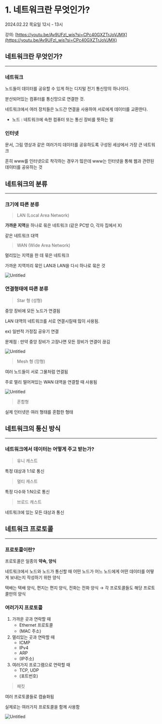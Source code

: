# 1. 네트워크란 무엇인가?

2024.02.22 목요일 12시 - 13시

강의: [https://youtu.be/Av9UFzl_wis?si=CPc40GXZTrJoVJMX](https://youtu.be/Av9UFzl_wis?si=CPc40GXZTrJoVJMX)

## 네트워크란 무엇인가?

---

### 네트워크

노드들이 데이터를 공유할 수 있게 하는 디지털 전기 통신망의 하나이다.

분산되어있는 컴퓨터를 통신망으로 연결한 것.

네트워크에서 여러 장치들은 노드간 연결을 사용하여 서로에게 데이터를 교환한다. 

- 노드 : 네트워크에 속한 컴퓨터 또는 통신 장비를 뜻하는 말

### 인터넷

문서, 그림 영상과 같은 여러가지 데이터를 공유하도록 구성된 세상에서 가장 큰 네트워크

흔히 www를 인터넷으로 착각하는 경우가 많은데 www는 인터넷을 통해 웹과 관련된 데이터를 공유하는 것

## 네트워크의 분류

---

### 크기에 따른 분류

> LAN (Local Area Network)
> 

**가까운 지역**을 하나로 묶은 네트워크 (같은 PC방 O, 각자 집에서 X)

같은 네트워크 대역

> WAN (Wide Area Network)
> 

멀리있는 지역을 한 데 묶은 네트워크

가까운 지역끼리 묶인 LAN과 LAN을 다시 하나로 묶은 것

![Untitled](1%20%E1%84%82%E1%85%A6%E1%84%90%E1%85%B3%E1%84%8B%E1%85%AF%E1%84%8F%E1%85%B3%E1%84%85%E1%85%A1%E1%86%AB%20%E1%84%86%E1%85%AE%E1%84%8B%E1%85%A5%E1%86%BA%E1%84%8B%E1%85%B5%E1%86%AB%E1%84%80%E1%85%A1%20b0cc7de01c9f4377adbda0b395644470/Untitled.png)

### 연결형태에 따른 분류

> Star 형 (성형)
> 

중앙 장비에 모든 노드가 연결됨

LAN 대역의 네트워크를 서로 연결시킬때 많이 사용됨.

ex) 일반적 가정집 공유기 연결

문제점 : 만약 중앙 장비가 고장나면 모든 장비가 연결이 끊김

![Untitled](1%20%E1%84%82%E1%85%A6%E1%84%90%E1%85%B3%E1%84%8B%E1%85%AF%E1%84%8F%E1%85%B3%E1%84%85%E1%85%A1%E1%86%AB%20%E1%84%86%E1%85%AE%E1%84%8B%E1%85%A5%E1%86%BA%E1%84%8B%E1%85%B5%E1%86%AB%E1%84%80%E1%85%A1%20b0cc7de01c9f4377adbda0b395644470/Untitled%201.png)

> Mesh 형 (망형)
> 

여러 노드들이 서로 그물처럼 연결됨

주로 멀리 떨어져있는 WAN 대역을 연결할 때 사용됨

![Untitled](1%20%E1%84%82%E1%85%A6%E1%84%90%E1%85%B3%E1%84%8B%E1%85%AF%E1%84%8F%E1%85%B3%E1%84%85%E1%85%A1%E1%86%AB%20%E1%84%86%E1%85%AE%E1%84%8B%E1%85%A5%E1%86%BA%E1%84%8B%E1%85%B5%E1%86%AB%E1%84%80%E1%85%A1%20b0cc7de01c9f4377adbda0b395644470/Untitled%202.png)

> 혼합형
> 

실제 인터넷은 여러 형태를 혼합한 형태

## 네트워크의 통신 방식

---

### 네트워크에서 데이터는 어떻게 주고 받는가?

> 유니 캐스트
> 

특정 대상과 1:1로 통신

> 멀티 캐스트
> 

특정 다수와 1:N으로 통신

> 브로드 캐스트
> 

네트워크에 있는 모든 대상과 통신

## 네트워크 프로토콜

---

### 프로토콜이란?

프로토콜은 일종의 **약속, 양식**

네트워크에서 노드와 노드가 통신할 때 어떤 노드가 어느 노드에게 어떤 데이터를 어떻게 보내는지 작성하기 위한 양식

택배는 택배 양식, 편지는 편지 양식, 전화는 전화 양식 → 각 프로토콜들도 해당 프로토콜만의 양식

### 여러가지 프로토콜

1. 가까운 곳과 연락할 때
    - Ethernet 프로토콜
    - (MAC 주소)
2. 멀리있는 곳과 연락할 때
    - ICMP
    - IPv4
    - ARP
    - (IP주소)
3. 여러가지 프로그램으로 연락할 때
    - TCP, UDP
    - (포트번호)

> 패킷
> 

여러 프로토콜들로 캡슐화됨 

실제로는 여러가지 프로토콜을 함께 사용함

![Untitled](1%20%E1%84%82%E1%85%A6%E1%84%90%E1%85%B3%E1%84%8B%E1%85%AF%E1%84%8F%E1%85%B3%E1%84%85%E1%85%A1%E1%86%AB%20%E1%84%86%E1%85%AE%E1%84%8B%E1%85%A5%E1%86%BA%E1%84%8B%E1%85%B5%E1%86%AB%E1%84%80%E1%85%A1%20b0cc7de01c9f4377adbda0b395644470/Untitled%203.png)